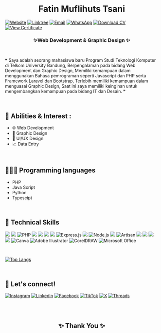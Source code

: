 <h1 align="center">Fatin Muflihuts Tsani</h1>


  [![Website](https://img.shields.io/badge/Visit-Website-blue?style=flat&logo=google-chrome&color=4285F4)](https://personalfatintsani.vercel.app) 
  [![Linktree](https://img.shields.io/badge/Visit-Linktree-blue?style=flat&logo=linktree&color=00B87C)](https://linktr.ee/fatintsani)
  [![Email](https://img.shields.io/badge/Email-fatintsani231@gmail.com-red?style=flat&logo=gmail&color=EA4335)](mailto:fatintsani231@gmail.com)
  [![WhatsApp](https://img.shields.io/badge/Chat-WhatsApp-green?style=flat&logo=whatsapp&color=25D366)](https://wa.me/6283133977213)
[![Download CV](https://img.shields.io/badge/Download-CV-blue?style=flat&logo=dropbox&color=007EE5)](https://www.dropbox.com/scl/fi/5o8pj950nypjtsdph4p2b/CV-PROFESIONAL-FATIN-TSANI.pdf?rlkey=c2lq77ud2112ho77pfme2q5op&st=sbjq4k7x&dl=0) 
[![View Certificate](https://img.shields.io/badge/View-Certificate-blue?style=flat&logo=dropbox&color=007EE5)](https://www.dropbox.com/scl/fi/o8f3fwgam633w7cewrokh/My-Certificate.pdf?rlkey=mh5e8pdh0f4qho09wi6kas0ie&st=hcmsdjwk&dl=0)



<h3 align="center">✨Web Development & Graphic Design ✨</h3>

<br>

<p>❝ Saya adalah seorang mahasiswa baru Program Studi Teknologi Komputer di Telkom University
Bandung, Berpengalaman pada bidang Web Development dan Graphic Design, Memiliki kemampuan
dalam menggunakan Bahasa pemrograman seperti Javascript dan PHP serta Framework Laravel dan
Bootstrap, Terlebih memiliki kemampuan dalam menguasai Graphic Design, Saat ini saya memiliki
keinginan untuk mengembangkan kemampuan pada bidang IT dan Desain. ❞</p>

<br>

## 🎯 Abilities & Interest :
- 🌐 Web Development
- 🎨 Graphic Design
- 📱 UI/UX Design
- 📈 Data Entry

<br>


## 👨🏻‍💻 Programming languages
- PHP
- Java Script
- Python
- Typescipt

<br>

## 💼 Technical Skills
![](https://img.shields.io/badge/Code-HTML5-informational?style=flat&logo=HTML5&color=E34F26)
![](https://img.shields.io/badge/Style-CSS3-informational?style=flat&logo=CSS3&color=1572B6)
![PHP](https://img.shields.io/badge/Code-PHP-informational?style=flat&logo=PHP&color=777BB4)
![](https://img.shields.io/badge/Code-JavaScript-informational?style=flat&logo=JavaScript&color=F7DF1E)
![](https://img.shields.io/badge/Code-Python-informational?style=flat&logo=Python&color=3776AB)
![](https://img.shields.io/badge/Code-TypeScript-informational?style=flat&logo=TypeScript&color=3178C6)
![](https://img.shields.io/badge/Framework-Laravel-informational?style=flat&logo=Laravel&color=FF2D20)
![Express.js](https://img.shields.io/badge/Framework-Express.js-informational?style=flat&logo=express&color=000000)
![](https://img.shields.io/badge/Style-Bootstrap-informational?style=flat&logo=Bootstrap&color=7952B3)
![Node.js](https://img.shields.io/badge/Runtime-Node.js-informational?style=flat&logo=node.js&color=339933)
![](https://img.shields.io/badge/Style-Tailwind-informational?style=flat&logo=TailwindCSS&color=06B6D4)
![Artisan](https://img.shields.io/badge/Tools-Artisan-informational?style=flat&logo=laravel&color=FF2D20)
![](https://img.shields.io/badge/Tools-NPM-informational?style=flat&logo=NPM&color=CB3837)
![](https://img.shields.io/badge/Tools-Git-informational?style=flat&logo=Git&color=F05032)
![](https://img.shields.io/badge/Tools-GitHub-informational?style=flat&logo=GitHub&color=181717)
![](https://img.shields.io/badge/Tools-Figma-informational?style=flat&logo=Figma&color=F24E1E)
![Canva](https://img.shields.io/badge/Tool-Canva-informational?style=flat&logo=canva&color=00C4CC)
![Adobe Illustrator](https://img.shields.io/badge/Tool-Adobee_Illustrator-red?style=flat&logo=adobe-illustrator&color=FF9A00)
![CorelDRAW](https://img.shields.io/badge/Tool-CorelDRAW-blue?style=flat&logo=coreldraw&color=000000)
![Microsoft Office](https://img.shields.io/badge/Tool-Microsoft_Office-blue?style=flat&logo=microsoft-office&color=0078D4)

<br>

[![Top Langs](https://github-readme-stats.vercel.app/api/top-langs/?username=fatintsani&layout=compact)](https://github.com/fatintsani)

<br>
    
## 📌  Let's connect!

[![Instagram](https://img.shields.io/badge/Follow-Instagram-purple?style=flat&logo=instagram&color=E4405F)](https://instagram.com/fatin_tsani) [![LinkedIn](https://img.shields.io/badge/Connect-LinkedIn-blue?style=flat&logo=linkedin&color=0077B5)](https://linkedin.com/in/fatintsani) [![Facebook](https://img.shields.io/badge/Follow-Facebook-blue?style=flat&logo=facebook&color=1877F2)](https://facebook.com/fatintsni) [![TikTok](https://img.shields.io/badge/Follow-TikTok-black?style=flat&logo=tiktok&color=000000)](https://tiktok.com/@fatintsnii) [![X](https://img.shields.io/badge/Follow-X-1DA1F2?style=flat&logo=x&color=1DA1F2)](https://x.com/fatin_tsanii) [![Threads](https://img.shields.io/badge/Follow-Threads-000000?style=flat&logo=meta&color=000000)](https://threads.net/@fatin_tsani)

<br>
<br>

<h2 align="center">✨ Thank You ✨</h2>

